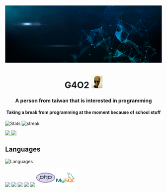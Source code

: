 [![Banner](https://github.com/maxhu787/maxhu787/blob/main/banner.jpg?raw=true)](https://github.com/maxhu787/maxhu787)
<h1 align="center">G4O2 <img style="height: 40px;" src="https://github.com/maxhu787/maxhu787/blob/main/111.jpeg?raw=true"></h1>
<h3 align="center">A person from taiwan that is interested in programming</h3>
<h4 align="center">Taking a break from programming at the moment because of school stuff</h4>

![Stats](https://github-readme-stats.vercel.app/api?username=maxhu787&show_icons=true&theme=react&bg_color=0D1117)
![streak](https://github-readme-streak-stats.herokuapp.com/?user=maxhu787&theme=react)

<a align="center" href="https://github.com/maxhu787/g4o2-website">
  <img src="https://github-readme-stats.vercel.app/api/pin/?username=maxhu787&repo=g4o2-website&theme=react&bg_color=0D1117" />
</a>
<a align="center" href="https://github.com/maxhu787/scripts">
  <img src="https://github-readme-stats.vercel.app/api/pin/?username=maxhu787&repo=scripts&theme=react&bg_color=0D1117"/>
</a>

## Languages
![Languages](https://github-readme-stats.vercel.app/api/top-langs/?username=maxhu787&theme=react&bg_color=0D1117)

<a>
    <a href="https://developer.mozilla.org/en-US/docs/Web/JavaScript" target="_blank"><img src="https://img.icons8.com/color/48/000000/javascript.png"/></a>
    <a href="https://www.w3.org/html/" target="_blank"><img src="https://img.icons8.com/color/48/000000/html-5.png"/></a> 
    <a href="https://www.w3schools.com/css/" target="_blank"><img src="https://img.icons8.com/color/48/000000/css3.png"/></a> 
    <a href="https://www.python.org" target="_blank"><img src="https://img.icons8.com/color/48/000000/python.png"/></a>
    <a href="https://reactjs.org/" target="_blank"><img src="https://img.icons8.com/color/48/000000/react-native.png"/></a>
    <a href="https://www.php.net/" target="_blank"><img style="height:60px" src="./icons8-php-logo.svg"/></a>
    <a href="https://www.mysql.com/" target="_blank"><img style="height:60px" src="./icons8-mysql-logo.svg"/></a>
</a>
